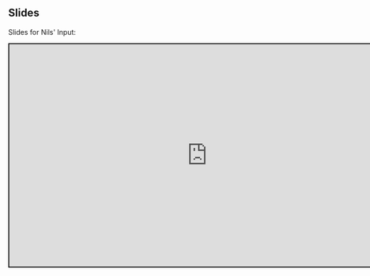 

## Slides


Slides for Nils' Input:



<div class="shareagain" style="min-width:300px;margin:1em auto;max-width:800px;">
  <iframe src="https://computationalmovementanalysis.github.io/Slides/going_further_with_git.html" width="800" height="450" style="border:2px solid currentColor;" loading="lazy" allowfullscreen></iframe>
  <script>fitvids('.shareagain', {players: 'iframe'});</script>
</div>
